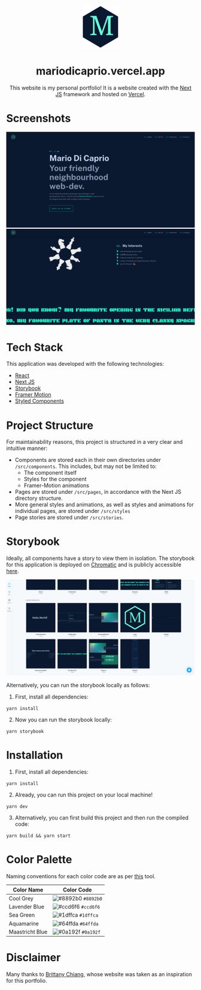 <div align="center">
    <img alt="logo" src="public/logo_borderless.svg" width="100">
</div>
<h1 align="center">
    mariodicaprio.vercel.app
</h1>
<p align="center">
    This website is my personal portfolio! It is a website created with the
    <a href="https://nextjs.org/" target="_blank" rel="noreferrer">Next JS</a>
    framework and hosted on
    <a href="https://vercel.com/" target="_blank" rel="noreferrer">Vercel</a>.
</p>

# Screenshots

![](public/screenshots/front-page.png)
![](public/screenshots/interests.png)

# Tech Stack

This application was developed with the following technologies:
- [React](https://reactjs.org)
- [Next JS](https://nextjs.org)
- [Storybook](https://storybook.js.org/)
- [Framer Motion](https://www.framer.com/motion/)
- [Styled Components](https://styled-components.com/)

# Project Structure

For maintainability reasons, this project is structured in a very clear
and intuitive manner:
- Components are stored each in their own directories under `/src/components`.
  This includes, but may not be limited to:
  - The component itself
  - Styles for the component
  - Framer-Motion animations
- Pages are stored under `/src/pages`, in accordance with the Next JS
  directory structure.
- More general styles and animations, as well as styles and animations for
  individual pages, are stored under `/src/styles`
- Page stories are stored under `/src/stories`.

# Storybook

Ideally, all components have a story to view them in isolation. The storybook
for this application is deployed on [Chromatic](https://www.chromatic.com/)
and is publicly accessible [here](https://www.chromatic.com/builds?appId=6417438718d9224ca85e6f32).

![](public/screenshots/chromatic.png)

Alternatively, you can run the storybook locally as follows:

1. First, install all dependencies:

```shell
yarn install
```

2. Now you can run the storybook locally:

```shell
yarn storybook
```

# Installation

1. First, install all dependencies:

```shell
yarn install
```

2. Already, you can run this project on your local machine!

```shell
yarn dev
```

3. Alternatively, you can first build this project and then run the
   compiled code:

```shell
yarn build && yarn start
```

# Color Palette

Naming conventions for each color code are as per [this](https://www.color-name.com/) tool.

| Color Name      | Color Code                                                         |
|-----------------|--------------------------------------------------------------------|
| Cool Grey       | ![#8892b0](https://placehold.co/10x10/8892b0/8892b0.png) `#8892b0` |
| Lavender Blue   | ![#ccd6f6](https://placehold.co/10x10/ccd6f6/ccd6f6.png) `#ccd6f6` |
| Sea Green       | ![#1dffca](https://placehold.co/10x10/1dffca/1dffca.png) `#1dffca` |
| Aquamarine      | ![#64ffda](https://placehold.co/10x10/64ffda/64ffda.png) `#64ffda` |
| Maastricht Blue | ![#0a192f](https://placehold.co/10x10/0a192f/0a192f.png) `#0a192f` |


# Disclaimer

Many thanks to [Brittany Chiang](https://brittanychiang.com), whose website
was taken as an inspiration for this portfolio.
